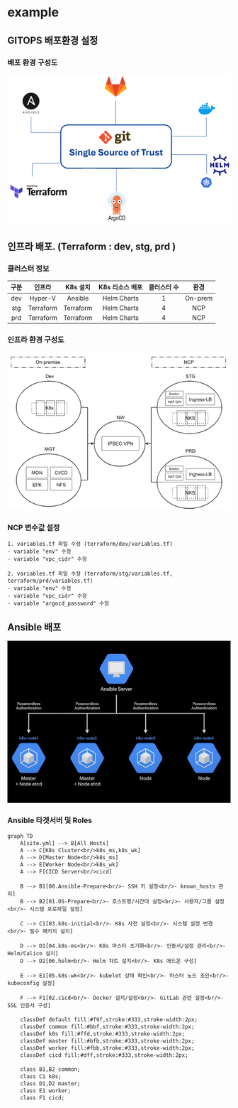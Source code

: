 # example

## GITOPS 배포환경 설정

### 배포 환경 구성도
![architecture](./GitOps-ssot.png)

## 인프라 배포. (Terraform : dev, stg, prd )

### 클러스터 정보

| 구분 |   인프라   |  K8s 설치  | K8s 리소스 배포 | 클러스터 수 |  환경   |
|:----:|:----------:|:----------:|:--------------:|:----------:|:-------:|
| dev  |  Hyper-V   |  Ansible   |  Helm Charts   |     1      | On-prem |
| stg  | Terraform  | Terraform  |  Helm Charts   |     4      |   NCP   |
| prd  | Terraform  | Terraform  |  Helm Charts   |     4      |   NCP   |

### 인프라 환경 구성도
![infra_nks](./pp-pa-infra-env.png)

### NCP 변수값 설정
    1. variables.tf 파일 수정 (terraform/dev/variables.tf)
    - variable "env" 수정
    - variable "vpc_cidr" 수정

    2. variables.tf 파일 수정 (terraform/stg/variables.tf, terraform/prd/variables.tf)
    - variable "env" 수정
    - variable "vpc_cidr" 수정
    - variable "argocd_password" 수정

## Ansible 배포
![k8s_node](./ansible-k8s-node.png)

### Ansible 타겟서버 및 Roles
```mermaid
graph TD
    A[site.yml] --> B[All Hosts]
    A --> C[K8s Cluster<br/>k8s_ms,k8s_wk]
    A --> D[Master Node<br/>k8s_ms]
    A --> E[Worker Node<br/>k8s_wk]
    A --> F[CICD Server<br/>cicd]

    B --> B1[00.Ansible-Prepare<br/>- SSH 키 설정<br/>- known_hosts 관리]
    B --> B2[01.OS-Prepare<br/>- 호스트명/시간대 설정<br/>- 사용자/그룹 설정<br/>- 시스템 프로파일 설정]

    C --> C1[03.k8s-initial<br/>- K8s 사전 설정<br/>- 시스템 설정 변경<br/>- 필수 패키지 설치]

    D --> D1[04.k8s-ms<br/>- K8s 마스터 초기화<br/>- 인증서/설정 관리<br/>- Helm/Calico 설치]
    D --> D2[06.helm<br/>- Helm 차트 설치<br/>- K8s 애드온 구성]

    E --> E1[05.k8s-wk<br/>- kubelet 상태 확인<br/>- 마스터 노드 조인<br/>- kubeconfig 설정]

    F --> F1[02.cicd<br/>- Docker 설치/설정<br/>- GitLab 관련 설정<br/>- SSL 인증서 구성]

    classDef default fill:#f9f,stroke:#333,stroke-width:2px;
    classDef common fill:#bbf,stroke:#333,stroke-width:2px;
    classDef k8s fill:#ffd,stroke:#333,stroke-width:2px;
    classDef master fill:#bfb,stroke:#333,stroke-width:2px;
    classDef worker fill:#fbb,stroke:#333,stroke-width:2px;
    classDef cicd fill:#dff,stroke:#333,stroke-width:2px;

    class B1,B2 common;
    class C1 k8s;
    class D1,D2 master;
    class E1 worker;
    class F1 cicd;
```